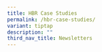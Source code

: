 ```yaml
---
title: HBR Case Studies
permalink: /hbr-case-studies/
variant: tiptap
description: ""
third_nav_title: Newsletters
---
```

